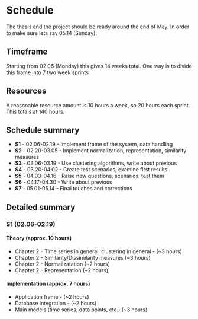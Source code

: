 # Schedule

The thesis and the project should be ready around the end of May.
In order to make sure lets say 05.14 (Sunday).

## Timeframe

Starting from 02.06 (Monday) this gives 14 weeks total. One way is
to divide this frame into 7 two week sprints.

## Resources

A reasonable resource amount is 10 hours a week, so 20 hours each sprint.
This totals at 140 hours.

## Schedule summary

* **S1** - 02.06-02.19 - Implement frame of the system, data handling
* **S2** - 02.20-03.05 - Implement normalization, representation, similarity measures
* **S3** - 03.06-03.19 - Use clustering algorithms, write about previous
* **S4** - 03.20-04.02 - Create test scenarios, examine first results
* **S5** - 04.03-04.16 - Raise new questions, scenarios, test them
* **S6** - 04.17-04.30 - Write about previous
* **S7** - 05.01-05.14 - Final touches and corrections

## Detailed summary

### **S1** (02.06-02.19)

#### Theory (approx. 10 hours)

* Chapter 2 - Time series in general, clustering in general - (~3 hours)
* Chapter 2 - Similarity/Dissimilarity measures (~3 hours)
* Chapter 2 - Normailzatation (~2 hours)
* Chapter 2 - Representation (~2 hours)

#### Implementation (approx. 7 hours)

* Application frame - (~2 hours)
* Database integration - (~2 hours)
* Main models (time series, data points, etc.) (~3 hours)
